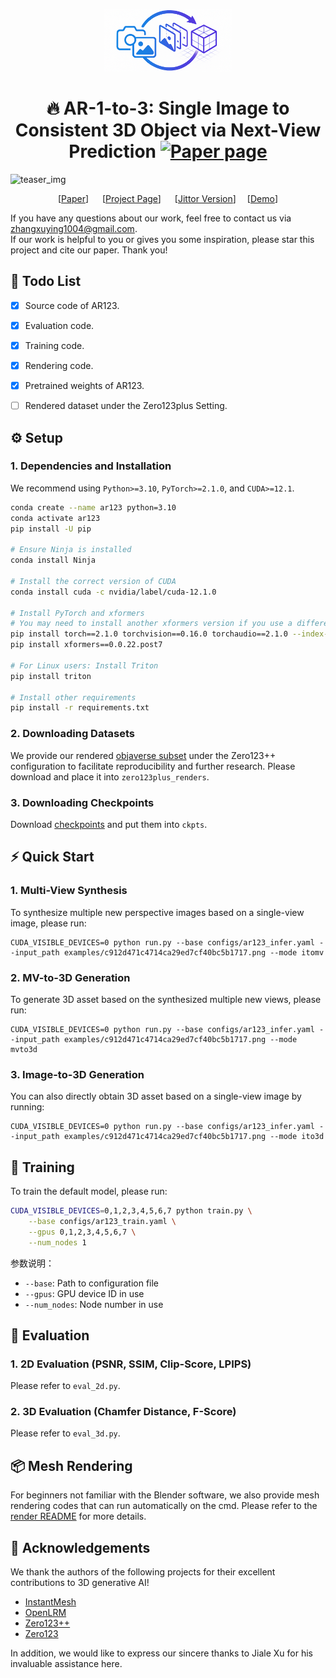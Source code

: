 <p align="center">
  <img src="assets/logo.png" height=100>
  
</p>


<div align="center">

# 🔥 AR-1-to-3: Single Image to Consistent 3D Object via Next-View Prediction [![Paper page](https://huggingface.co/datasets/huggingface/badges/resolve/main/paper-page-md-dark.svg)]()  
</div>

![teaser_img](assets/teaser.png)
<div align="center">
  
  [[Paper](https://arxiv.org/pdf/2503.12929)] &emsp; [[Project Page](https://zhangxuying1004.github.io/projects/AR123/)] &emsp;  [[Jittor Version]()]&emsp; [[Demo]()]   <br>

</div>

If you have any questions about our work, feel free to contact us via zhangxuying1004@gmail.com.  
If our work is helpful to you or gives you some inspiration, please star this project and cite our paper. Thank you!


## 🚩 Todo List
- [x] Source code of AR123.
- [x] Evaluation code.
- [x] Training code.
- [x] Rendering code.
- [x] Pretrained weights of AR123.
- [ ] Rendered dataset under the Zero123plus Setting.


## ⚙️ Setup
### 1. Dependencies and Installation
We recommend using `Python>=3.10`, `PyTorch>=2.1.0`, and `CUDA>=12.1`.
```bash
conda create --name ar123 python=3.10
conda activate ar123
pip install -U pip

# Ensure Ninja is installed
conda install Ninja

# Install the correct version of CUDA
conda install cuda -c nvidia/label/cuda-12.1.0

# Install PyTorch and xformers
# You may need to install another xformers version if you use a different PyTorch version
pip install torch==2.1.0 torchvision==0.16.0 torchaudio==2.1.0 --index-url https://download.pytorch.org/whl/cu121
pip install xformers==0.0.22.post7

# For Linux users: Install Triton 
pip install triton

# Install other requirements
pip install -r requirements.txt
```
### 2. Downloading Datasets
We provide our rendered [objaverse subset]() under the Zero123++ configuration to facilitate reproducibility and further research.
Please download and place it into `zero123plus_renders`.


### 3. Downloading Checkpoints
Download [checkpoints](https://huggingface.co/zhangxuying1004/AR-1-to-3/) and put them into `ckpts`.


## ⚡ Quick Start

### 1. Multi-View Synthesis
To synthesize multiple new perspective images based on a single-view image, please run:
``` 
CUDA_VISIBLE_DEVICES=0 python run.py --base configs/ar123_infer.yaml --input_path examples/c912d471c4714ca29ed7cf40bc5b1717.png --mode itomv
```

### 2. MV-to-3D Generation 
To generate 3D asset based on the synthesized multiple new views, please run:
``` 
CUDA_VISIBLE_DEVICES=0 python run.py --base configs/ar123_infer.yaml --input_path examples/c912d471c4714ca29ed7cf40bc5b1717.png --mode mvto3d
```

### 3. Image-to-3D Generation
You can also directly obtain 3D asset based on a single-view image by running:
``` 
CUDA_VISIBLE_DEVICES=0 python run.py --base configs/ar123_infer.yaml --input_path examples/c912d471c4714ca29ed7cf40bc5b1717.png --mode ito3d
```


## 🚀 Training

To train the default model, please run:
```bash
CUDA_VISIBLE_DEVICES=0,1,2,3,4,5,6,7 python train.py \
    --base configs/ar123_train.yaml \
    --gpus 0,1,2,3,4,5,6,7 \
    --num_nodes 1
```

参数说明：
- `--base`: Path to configuration file
- `--gpus`: GPU device ID in use
- `--num_nodes`: Node number in use


## 🤖 Evaluation
### 1. 2D Evaluation (PSNR, SSIM, Clip-Score, LPIPS)
Please refer to `eval_2d.py`.

### 2. 3D Evaluation (Chamfer Distance, F-Score)
Please refer to `eval_3d.py`.


## 📦 Mesh Rendering
For beginners not familiar with the Blender software, we also provide mesh rendering codes that can run automatically on the cmd.
Please refer to the [render README](render/RENDER.md) for more details.



## 🤗 Acknowledgements

We thank the authors of the following projects for their excellent contributions to 3D generative AI!

- [InstantMesh](https://github.com/TencentARC/InstantMesh)
- [OpenLRM](https://github.com/3DTopia/OpenLRM)
- [Zero123++](https://github.com/SUDO-AI-3D/zero123plus)
- [Zero123](https://github.com/cvlab-columbia/zero123)

In addition, we would like to express our sincere thanks to Jiale Xu for his invaluable assistance here.
